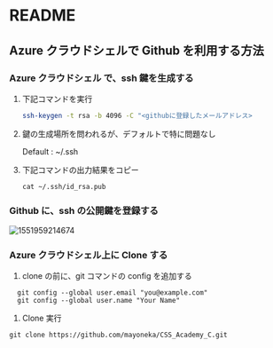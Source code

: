 # README



## Azure クラウドシェルで Github を利用する方法



### Azure クラウドシェル で、ssh 鍵を生成する



1. 下記コマンドを実行

   ```bash
   ssh-keygen -t rsa -b 4096 -C "<githubに登録したメールアドレス>
   ```

1. 鍵の生成場所を問われるが、デフォルトで特に問題なし

   Default : ~/.ssh

2. 下記コマンドの出力結果をコピー

   ```
   cat ~/.ssh/id_rsa.pub
   ```

### Github に、ssh の公開鍵を登録する

![1551959214674](https://github.com/mayoneka/CSS_Academy_C/blob/images/1.jpg)





### Azure クラウドシェル上に Clone する

1. clone の前に、git コマンドの config を追加する

```
  git config --global user.email "you@example.com"
  git config --global user.name "Your Name"
```

1. Clone 実行

```
git clone https://github.com/mayoneka/CSS_Academy_C.git
```





